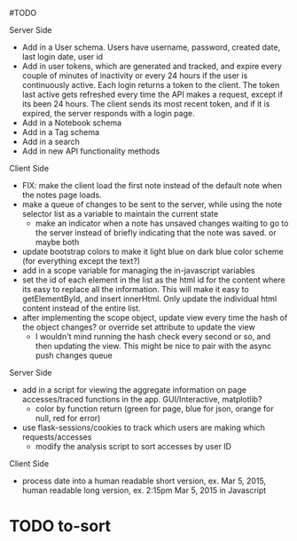 #TODO

Server Side
- Add in a User schema. Users have username, password, created date, last login date, user id
- Add in user tokens, which are generated and tracked, and expire every couple of minutes of inactivity or every 24 hours if the user is continuously active. Each login returns a token to the client. The token last active gets refreshed every time the API makes a request, except if its been 24 hours. The client sends its most recent token, and if it is expired, the server responds with a login page.
- Add in a Notebook schema
- Add in a Tag schema
- Add in a search 
- Add in new API functionality methods

Client Side
- FIX: make the client load the first note instead of the default note when the notes page loads.
- make a queue of changes to be sent to the server, while using the note selector list as a variable to maintain the current state
  - make an indicator when a note has unsaved changes waiting to go to the server instead of briefly indicating that the note was saved. or maybe both
- update bootstrap colors to make it light blue on dark blue color scheme (for everything except the text?)
- add in a scope variable for managing the in-javascript variables
- set the id of each element in the list as the html id for the content where its easy to replace all the information. This will make it easy to getElementById, and insert innerHtml. Only update the individual html content instead of the entire list.
- after implementing the scope object, update view every time the hash of the object changes? or override set attribute to update the view
  - I wouldn't mind running the hash check every second or so, and then updating the view. This might be nice to pair with the async push changes queue

Server Side
- add in a script for viewing the aggregate information on page accesses/traced functions in the app. GUI/Interactive, matplotlib?
  - color by function return (green for page, blue for json, orange for null, red for error)
- use flask-sessions/cookies to track which users are making which requests/accesses
  - modify the analysis script to sort accesses by user ID

Client Side
- process date into a human readable short version, ex. Mar 5, 2015, human readable long version, ex. 2:15pm Mar 5, 2015 in Javascript

# TODO to-sort
